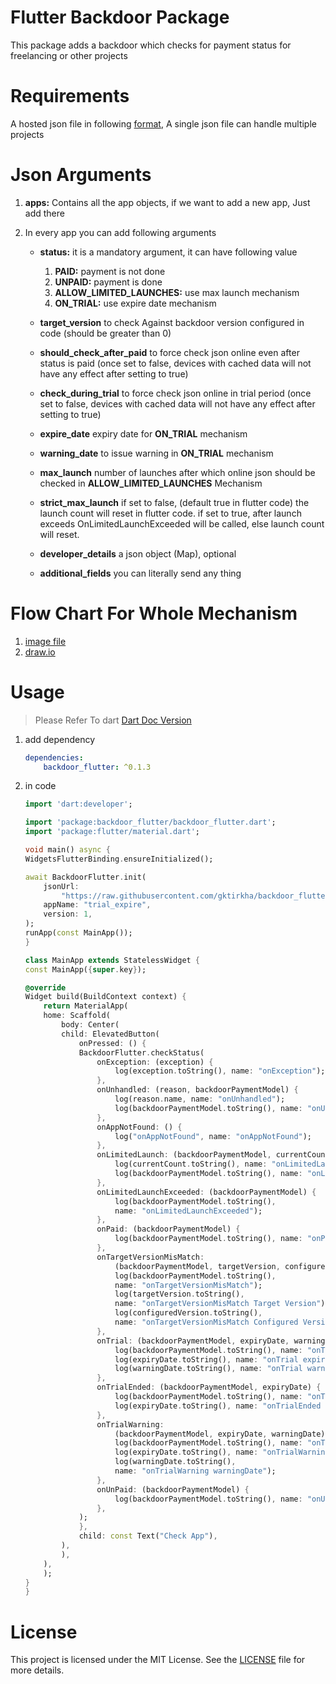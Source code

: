 # Flutter Backdoor Package

This package adds a backdoor which checks for payment status for freelancing or other projects

# Requirements

A hosted json file in following [format](https://raw.githubusercontent.com/gktirkha/backdoor_flutter/refs/heads/master/assets/example-hosted.json), A single json file can handle multiple projects

# Json Arguments
1. **apps:** Contains all the app objects, if we want to add a new app, Just add there

1. In every app you can add following arguments
    - **status:** it is a mandatory argument, it can have following value
        1. **PAID:** payment is not done
        1. **UNPAID:** payment is done
        1. **ALLOW_LIMITED_LAUNCHES:** use max launch mechanism
        1. **ON_TRIAL:** use expire date mechanism
    
    - **target_version** to check Against backdoor version configured in code (should be greater than 0)
    - **should_check_after_paid** to force check json online even after status is paid (once set to false, devices with cached data will not have any effect after setting to true)
    - **check_during_trial** to force check json online in trial period (once set to false, devices with cached data will not have any effect after setting to true)
    - **expire_date** expiry date for **ON_TRIAL** mechanism
    - **warning_date** to issue warning in **ON_TRIAL** mechanism
    - **max_launch** number of launches after which online json should be checked in **ALLOW_LIMITED_LAUNCHES** Mechanism
    - **strict_max_launch** if set to false, (default true in flutter code) the launch count will reset in flutter code. if set to true, after launch exceeds OnLimitedLaunchExceeded will be called, else launch count will reset.
    - **developer_details** a json object (Map), optional
    - **additional_fields** you can literally send any thing



# Flow Chart For Whole Mechanism 
1. [image file](https://github.com/gktirkha/backdoor_flutter/blob/master/assets/flow.png) 
2. [draw.io](https://github.com/gktirkha/backdoor_flutter/blob/master/assets/flow.drawio)

# Usage

> Please Refer To dart [Dart Doc Version](https://gktirkha.github.io/flutter_packages_doc/backdoor_flutter)

1. add dependency

    ``` yaml
    dependencies:
        backdoor_flutter: ^0.1.3
    ```
1. in code 
    ``` dart
    import 'dart:developer';

    import 'package:backdoor_flutter/backdoor_flutter.dart';
    import 'package:flutter/material.dart';

    void main() async {
    WidgetsFlutterBinding.ensureInitialized();

    await BackdoorFlutter.init(
        jsonUrl:
            "https://raw.githubusercontent.com/gktirkha/backdoor_flutter/beta/assets/example-hosted.json",
        appName: "trial_expire",
        version: 1,
    );
    runApp(const MainApp());
    }

    class MainApp extends StatelessWidget {
    const MainApp({super.key});

    @override
    Widget build(BuildContext context) {
        return MaterialApp(
        home: Scaffold(
            body: Center(
            child: ElevatedButton(
                onPressed: () {
                BackdoorFlutter.checkStatus(
                    onException: (exception) {
                        log(exception.toString(), name: "onException");
                    },
                    onUnhandled: (reason, backdoorPaymentModel) {
                        log(reason.name, name: "onUnhandled");
                        log(backdoorPaymentModel.toString(), name: "onUnhandled");
                    },
                    onAppNotFound: () {
                        log("onAppNotFound", name: "onAppNotFound");
                    },
                    onLimitedLaunch: (backdoorPaymentModel, currentCount) {
                        log(currentCount.toString(), name: "onLimitedLaunch");
                        log(backdoorPaymentModel.toString(), name: "onLimitedLaunch");
                    },
                    onLimitedLaunchExceeded: (backdoorPaymentModel) {
                        log(backdoorPaymentModel.toString(),
                        name: "onLimitedLaunchExceeded");
                    },
                    onPaid: (backdoorPaymentModel) {
                        log(backdoorPaymentModel.toString(), name: "onPaid");
                    },
                    onTargetVersionMisMatch:
                        (backdoorPaymentModel, targetVersion, configuredVersion) {
                        log(backdoorPaymentModel.toString(),
                        name: "onTargetVersionMisMatch");
                        log(targetVersion.toString(),
                        name: "onTargetVersionMisMatch Target Version");
                        log(configuredVersion.toString(),
                        name: "onTargetVersionMisMatch Configured Version");
                    },
                    onTrial: (backdoorPaymentModel, expiryDate, warningDate) {
                        log(backdoorPaymentModel.toString(), name: "onTrial");
                        log(expiryDate.toString(), name: "onTrial expiryDate");
                        log(warningDate.toString(), name: "onTrial warningDate");
                    },
                    onTrialEnded: (backdoorPaymentModel, expiryDate) {
                        log(backdoorPaymentModel.toString(), name: "onTrialEnded");
                        log(expiryDate.toString(), name: "onTrialEnded expiryDate");
                    },
                    onTrialWarning:
                        (backdoorPaymentModel, expiryDate, warningDate) {
                        log(backdoorPaymentModel.toString(), name: "onTrialWarning");
                        log(expiryDate.toString(), name: "onTrialWarning expiryDate");
                        log(warningDate.toString(),
                        name: "onTrialWarning warningDate");
                    },
                    onUnPaid: (backdoorPaymentModel) {
                        log(backdoorPaymentModel.toString(), name: "onUnPaid");
                    },
                );
                },
                child: const Text("Check App"),
            ),
            ),
        ),
        );
    }
    }

    ```

# License
This project is licensed under the MIT License. See the [LICENSE](LICENSE) file for more details.